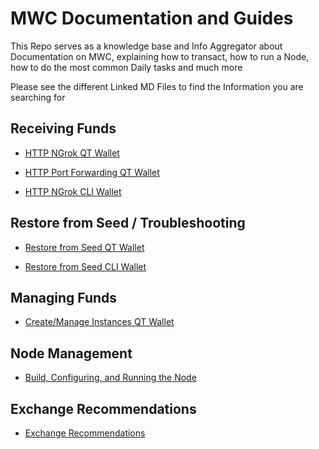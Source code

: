 # MWC Documentation and Guides
This Repo serves as a knowledge base and Info Aggregator about Documentation on MWC, explaining how to transact, how to run a Node, how to do the most common Daily tasks and much more

Please see the different Linked MD Files to find the Information you are searching for


## Receiving Funds

- [HTTP NGrok QT Wallet](receive_http_ngrok_qt-wallet.md)

- [HTTP Port Forwarding QT Wallet](receive_http_port_forwarding_qt-wallet.md)

- [HTTP NGrok CLI Wallet](receive_http_ngrok_cli-wallet.md)

## Restore from Seed / Troubleshooting

- [Restore from Seed QT Wallet](restore_from_seed_qt-wallet.md)

- [Restore from Seed CLI Wallet](restore_from_seed_cli-wallet.md)

## Managing Funds

- [Create/Manage Instances QT Wallet](create_Instance_qt-wallet.md)

## Node Management

- [Build, Configuring, and Running the Node](https://github.com/mwcproject/mwc-node/blob/master/doc/build.md)


## Exchange Recommendations

- [Exchange Recommendations](https://github.com/mwcproject/mwc-node/blob/master/doc/exchange_recommendations.md)

